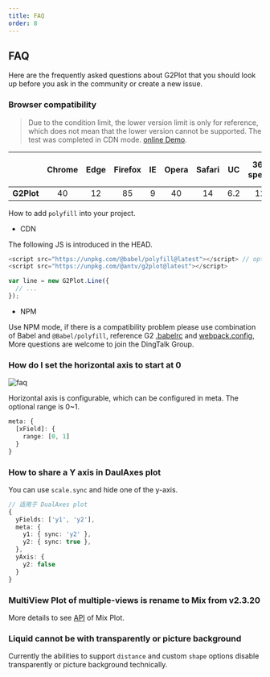 ```yaml
---
title: FAQ
order: 8
---
```


## FAQ

Here are the frequently asked questions about G2Plot that you should look up before you ask in the community or create a new issue.

### Browser compatibility

> Due to the condition limit, the lower version limit is only for reference, which does not mean that the lower version cannot be supported. The test was completed in CDN mode. [online Demo](https://lxfu1.github.io/browser-compatibility-of-antv).

|            | Chrome | Edge | Firefox | IE  | Opera | Safari | UC  | 360 speed | 360 safe browser |
| ---------- | :----: | :--: | :-----: | :-: | :---: | :----: | :-: | :-------: | :--------------: |
| **G2Plot** |   40   |  12  |   85    |  9  |  40   |   14   | 6.2 |    12     |       7.3        |

How to add `polyfill` into your project.

- CDN

The following JS is introduced in the HEAD.

```ts
<script src="https://unpkg.com/@babel/polyfill@latest"></script> // optional
<script src="https://unpkg.com/@antv/g2plot@latest"></script>

var line = new G2Plot.Line({
  // ...
});
```

- NPM

Use NPM mode, if there is a compatibility problem please use combination of Babel and `@Babel/polyfill`, reference G2 [.babelrc](https://github.com/antvis/G2/blob/master/.babelrc) and [webpack.config](https://github.com/antvis/G2/blob/master/webpack.config.js), More questions are welcome to join the DingTalk Group.

### How do I set the horizontal axis to start at 0

<img src="https://gw.alipayobjects.com/mdn/rms_d314dd/afts/img/A*NAvlTZ66qzMAAAAAAAAAAAAAARQnAQ" alt="faq">

Horizontal axis is configurable, which can be configured in meta. The optional range is 0~1.

```ts
meta: {
  [xField]: {
    range: [0, 1]
  }
}
```

### How to share a Y axis in DaulAxes plot

You can use `scale.sync` and hide one of the y-axis.

```ts
// 适用于 DualAxes plot
{
  yFields: ['y1', 'y2'],
  meta: {
    y1: { sync: 'y2' },
    y2: { sync: true },
  },
  yAxis: {
    y2: false
  }
}
```

### MultiView Plot of multiple-views is rename to Mix from v2.3.20

More details to see [API](/en/docs/api/advanced-plots/mix)  of Mix Plot.

### Liquid cannot be with transparently or picture background

Currently the abilities to support `distance` and custom `shape` options disable transparently or picture background technically.
